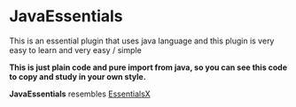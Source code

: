 # JavaEssentials
This is an essential plugin that uses java language and this plugin is very easy to learn and very easy / simple

**This is just plain code and pure import from java, so you can see this code to copy and study in your own style.**

**JavaEssentials** resembles [EssentialsX](https://github.com/EssentialsX/Essentials)

